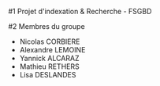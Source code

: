 #1 Projet d'indexation & Recherche - FSGBD

#2 Membres du groupe

 - Nicolas CORBIERE
 - Alexandre LEMOINE
 - Yannick ALCARAZ
 - Mathieu RETHERS
 - Lisa DESLANDES
